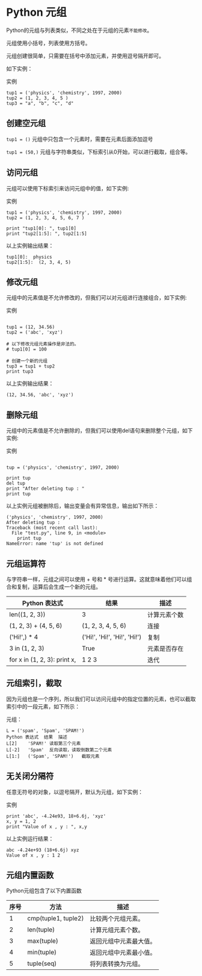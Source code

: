 # Python 元组
Python的元组与列表类似，不同之处在于元组的元素`不能修改`。

元组使用小括号，列表使用方括号。

元组创建很简单，只需要在括号中添加元素，并使用逗号隔开即可。

如下实例：

实例
```
tup1 = ('physics', 'chemistry', 1997, 2000)
tup2 = (1, 2, 3, 4, 5 )
tup3 = "a", "b", "c", "d"
```
## 创建空元组

`tup1 = ()`
元组中只包含一个元素时，需要在元素后面添加逗号

`tup1 = (50,)`
元组与字符串类似，下标索引从0开始，可以进行截取，组合等。

## 访问元组
元组可以使用下标索引来访问元组中的值，如下实例:

实例
```
tup1 = ('physics', 'chemistry', 1997, 2000)
tup2 = (1, 2, 3, 4, 5, 6, 7 )
 
print "tup1[0]: ", tup1[0]
print "tup2[1:5]: ", tup2[1:5]
```
以上实例输出结果：
```
tup1[0]:  physics
tup2[1:5]:  (2, 3, 4, 5)
```
## 修改元组
元组中的元素值是不允许修改的，但我们可以对元组进行连接组合，如下实例:

实例
```
 
tup1 = (12, 34.56)
tup2 = ('abc', 'xyz')
 
# 以下修改元组元素操作是非法的。
# tup1[0] = 100
 
# 创建一个新的元组
tup3 = tup1 + tup2
print tup3
```
以上实例输出结果：
```
(12, 34.56, 'abc', 'xyz')
```
## 删除元组
元组中的元素值是不允许删除的，但我们可以使用del语句来删除整个元组，如下实例:

实例
```
 
tup = ('physics', 'chemistry', 1997, 2000)
 
print tup
del tup
print "After deleting tup : "
print tup
```
以上实例元组被删除后，输出变量会有异常信息，输出如下所示：
```
('physics', 'chemistry', 1997, 2000)
After deleting tup :
Traceback (most recent call last):
  File "test.py", line 9, in <module>
    print tup
NameError: name 'tup' is not defined
```
## 元组运算符
与字符串一样，元组之间可以使用 + 号和 * 号进行运算。这就意味着他们可以组合和复制，运算后会生成一个新的元组。

|Python 表达式|结果|描述|
|----|----|----|
|len((1, 2, 3))|3|计算元素个数|
|(1, 2, 3) + (4, 5, 6)|(1, 2, 3, 4, 5, 6)|连接|
|('Hi!',) * 4|('Hi!', 'Hi!', 'Hi!', 'Hi!')|复制|
|3 in (1, 2, 3)|True|元素是否存在|
|for x in (1, 2, 3): print x,|1 2 3|迭代|
## 元组索引，截取
因为元组也是一个序列，所以我们可以访问元组中的指定位置的元素，也可以截取索引中的一段元素，如下所示：

元组：
```
L = ('spam', 'Spam', 'SPAM!')
Python 表达式	结果	描述
L[2]	'SPAM!'	读取第三个元素
L[-2]	'Spam'	反向读取，读取倒数第二个元素
L[1:]	('Spam', 'SPAM!')	截取元素
```
## 无关闭分隔符
任意无符号的对象，以逗号隔开，默认为元组，如下实例：

实例
```
print 'abc', -4.24e93, 18+6.6j, 'xyz'
x, y = 1, 2
print "Value of x , y : ", x,y
```
以上实例运行结果：
```
abc -4.24e+93 (18+6.6j) xyz
Value of x , y : 1 2
```
## 元组内置函数
Python元组包含了以下内置函数

|序号|方法|描述|
|----|----|----|
|1|cmp(tuple1, tuple2)|比较两个元组元素。|
|2|len(tuple)|计算元组元素个数。|
|3|max(tuple)|返回元组中元素最大值。|
|4|min(tuple)|返回元组中元素最小值。|
|5|tuple(seq)|将列表转换为元组。|